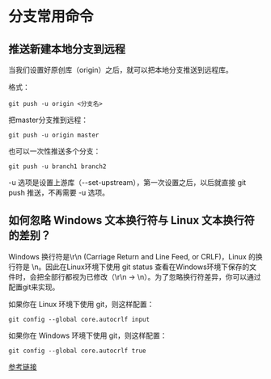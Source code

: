# 分支常用命令

## 推送新建本地分支到远程

当我们设置好原创库（origin）之后，就可以把本地分支推送到远程库。

格式：

    git push -u origin <分支名>

把master分支推到远程：

    git push -u origin master

也可以一次性推送多个分支：

    git push -u branch1 branch2

-u 选项是设置上游库（--set-upstream），第一次设置之后，以后就直接 git push 推送，不再需要 -u 选项。


## 如何忽略 Windows 文本换行符与 Linux 文本换行符的差别？

Windows 换行符是\r\n (Carriage Return and Line Feed, or CRLF)，Linux 的换行符是 \n。因此在Linux环境下使用 git status 查看在Windows环境下保存的文件时，会把全部行都视为已修改（\r\n -> \n）。为了忽略换行符差异，你可以通过配置git来实现。

如果你在 Linux 环境下使用 git，则这样配置：

    git config --global core.autocrlf input

如果你在 Windows 环境下使用 git，则这样配置：

    git config --global core.autocrlf true

[参考链接](https://stackoverflow.com/a/52694438/3054511)



